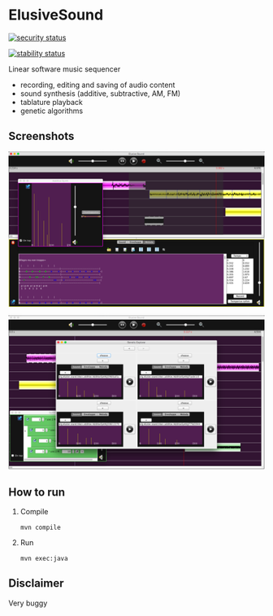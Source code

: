 # ElusiveSound

[![security status](https://www.meterian.com/badge/gh/arnaudh/elusive-sound/security)](https://www.meterian.com/report/gh/arnaudh/elusive-sound)

[![stability status](https://www.meterian.com/badge/gh/arnaudh/elusive-sound/stability)](https://www.meterian.com/report/gh/arnaudh/elusive-sound)

Linear software music sequencer

- recording, editing and saving of audio content
- sound synthesis (additive, subtractive, AM, FM)
- tablature playback
- genetic algorithms

## Screenshots

![screenshot1](docs/screenshot-1.png)

![screenshot2](docs/screenshot-2.png)

## How to run

1. Compile

	```
	mvn compile
	```

2. Run

	```
	mvn exec:java
	```

## Disclaimer

Very buggy

